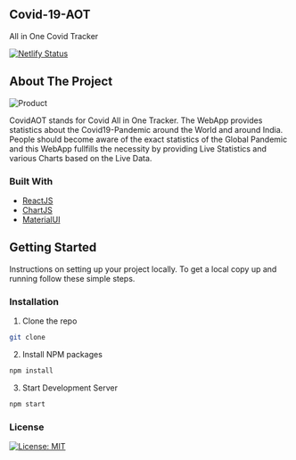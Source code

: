 ## Covid-19-AOT
All in One Covid Tracker

[![Netlify Status](https://api.netlify.com/api/v1/badges/9b0299c3-adb6-415b-9a2d-a6b86c562324/deploy-status)](https://covidaot.netlify.app/)
## About The Project

![Product](https://i.imgur.com/BVwuLzA.png)

CovidAOT stands for Covid All in One Tracker. The WebApp provides statistics about the Covid19-Pandemic around the World and around India. People should become aware of the exact statistics of the Global Pandemic and this WebApp fullfills the necessity by providing Live Statistics and various Charts based on the Live Data.


### Built With

* [ReactJS](https://reactjs.org/)
* [ChartJS](https://www.chartjs.org/)
* [MaterialUI](https://material-ui.com/)

<!-- GETTING STARTED -->
## Getting Started

Instructions on setting up your project locally.
To get a local copy up and running follow these simple steps.

### Installation

1. Clone the repo
```sh
git clone 
```
2. Install NPM packages
```sh
npm install
```
3. Start Development Server
```sh
npm start
```

### License


[![License: MIT](https://img.shields.io/badge/License-MIT-yellow.svg)](https://opensource.org/licenses/MIT)

